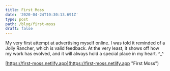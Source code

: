 ```yaml
---
title: First Moss
date: '2020-04-24T10:30:13.691Z'
type: post
path: /blog/first-moss
draft: false
---
```

My very first attempt at advertising myself online.  I was told it reminded of a Jolly Rancher, which is valid feedback.  At the very least, it shows off how my work has evolved, and it will always hold a special place in my heart. ^_^

[https://first-moss.netlify.app](https://first-moss.netlify.app "First Moss")